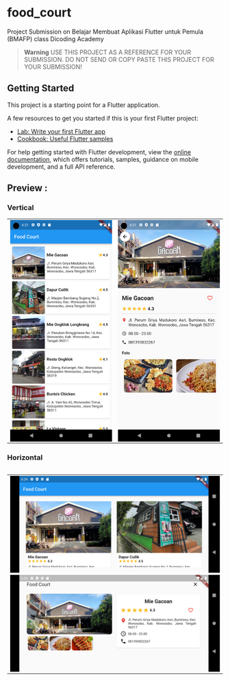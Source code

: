 # food_court

Project Submission on Belajar Membuat Aplikasi Flutter untuk Pemula (BMAFP) class Dicoding Academy

> **Warning**
> USE THIS PROJECT AS A REFERENCE FOR YOUR SUBMISSION. DO NOT SEND OR COPY PASTE THIS PROJECT FOR YOUR SUBMISSION!

## Getting Started

This project is a starting point for a Flutter application.

A few resources to get you started if this is your first Flutter project:

- [Lab: Write your first Flutter app](https://docs.flutter.dev/get-started/codelab)
- [Cookbook: Useful Flutter samples](https://docs.flutter.dev/cookbook)

For help getting started with Flutter development, view the
[online documentation](https://docs.flutter.dev/), which offers tutorials,
samples, guidance on mobile development, and a full API reference.

## Preview :

### Vertical
<table>
    <tr>
        <td><img src="screenshots/Screenshot_1696418471.png" align="center" alt="4"</td>
        <td><img src="screenshots/Screenshot_1696418474.png" align="center" alt="4"</td>
    </tr>
<table>

### Horizontal
<table>
  <tr>
      <td><img src="screenshots/Screenshot_1696418664.png" align="center" alt="4"</td>
  </tr>
    <tr>
      <td><img src="screenshots/Screenshot_1696418422.png" align="center" alt="4"</td>
    </tr>
</table>
